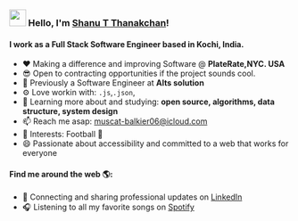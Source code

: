 ### <img src="https://media.giphy.com/media/hvRJCLFzcasrR4ia7z/giphy.gif" width="30px"> Hello, I'm [Shanu T Thanakchan](https://www.linkedin.com/in/shanu-t-thankachan/)!

#### I work as a Full Stack Software Engineer based in Kochi, India.


- ❤️ Making a difference and improving Software @ **PlateRate,NYC. USA**
- 😎 Open to contracting opportunities if the project sounds cool.
- 🏢 Previously a Software Engineer at **Alts solution** 
- ⚙️ Love workin with:  `.js`,`.json`,
- 🌱 Learning more about and studying: **open source, algorithms, data structure, system design**
- 📫 Reach me asap: muscat-balkier06@icloud.com
- 💜 Interests: Football :football:
- 😄 Passionate about accessibility and committed to a web that works for everyone


#### Find me around the web 🌎:
- 💼 Connecting and sharing professional updates on <a href="https://www.linkedin.com/in/shanu-t-thankachan/">LinkedIn</a>
- 🎧 Listening to all my favorite songs on <a href="https://open.spotify.com/playlist/1YlKhgWUo2hsHPrZgpwmzF?si=PiPypkVbSnaKFuOL1MzOXQ">Spotify</a>

